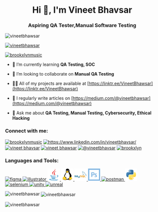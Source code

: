 <h1 align="center">Hi 👋, I'm Vineet Bhavsar</h1>
<h3 align="center">Aspiring QA Tester,Manual Software Testing</h3>

<p align="left"> <img src="https://komarev.com/ghpvc/?username=vineetbhawsar&label=Profile%20views&color=0e75b6&style=flat" alt="vineetbhawsar" /> </p>

<p align="left"> <a href="https://github.com/ryo-ma/github-profile-trophy"><img src="https://github-profile-trophy.vercel.app/?username=vineetbhawsar" alt="vineetbhawsar" /></a> </p>

<p align="left"> <a href="https://twitter.com/brookxlynmusic" target="blank"><img src="https://img.shields.io/twitter/follow/brookxlynmusic?logo=twitter&style=for-the-badge" alt="brookxlynmusic" /></a> </p>

- 🌱 I’m currently learning **QA Testing, SOC**

- 👯 I’m looking to collaborate on **Manual QA Testing**

- 👨‍💻 All of my projects are available at [https://linktr.ee/VineetBhawsar](https://linktr.ee/VineetBhawsar)

- 📝 I regularly write articles on [https://medium.com/@vineetbhawsar](https://medium.com/@vineetbhawsar)

- 💬 Ask me about **QA Testing, Manual Testing, Cybersecurity, Ethical Hacking**

<h3 align="left">Connect with me:</h3>
<p align="left">
<a href="https://twitter.com/brookxlynmusic" target="blank"><img align="center" src="https://raw.githubusercontent.com/rahuldkjain/github-profile-readme-generator/master/src/images/icons/Social/twitter.svg" alt="brookxlynmusic" height="30" width="40" /></a>
<a href="https://linkedin.com/in/https://www.linkedin.com/in/vineetbhavsar/" target="blank"><img align="center" src="https://raw.githubusercontent.com/rahuldkjain/github-profile-readme-generator/master/src/images/icons/Social/linked-in-alt.svg" alt="https://www.linkedin.com/in/vineetbhavsar/" height="30" width="40" /></a>
<a href="https://fb.com/vineet bhavsar" target="blank"><img align="center" src="https://raw.githubusercontent.com/rahuldkjain/github-profile-readme-generator/master/src/images/icons/Social/facebook.svg" alt="vineet bhavsar" height="30" width="40" /></a>
<a href="https://www.behance.net/vineet bhawsar" target="blank"><img align="center" src="https://raw.githubusercontent.com/rahuldkjain/github-profile-readme-generator/master/src/images/icons/Social/behance.svg" alt="vineet bhawsar" height="30" width="40" /></a>
<a href="https://medium.com/@vineetbhavsar" target="blank"><img align="center" src="https://raw.githubusercontent.com/rahuldkjain/github-profile-readme-generator/master/src/images/icons/Social/medium.svg" alt="@vineetbhavsar" height="30" width="40" /></a>
<a href="https://www.youtube.com/c/brookxlyn" target="blank"><img align="center" src="https://raw.githubusercontent.com/rahuldkjain/github-profile-readme-generator/master/src/images/icons/Social/youtube.svg" alt="brookxlyn" height="30" width="40" /></a>
</p>

<h3 align="left">Languages and Tools:</h3>
<p align="left"> <a href="https://www.figma.com/" target="_blank" rel="noreferrer"> <img src="https://www.vectorlogo.zone/logos/figma/figma-icon.svg" alt="figma" width="40" height="40"/> </a> <a href="https://www.adobe.com/in/products/illustrator.html" target="_blank" rel="noreferrer"> <img src="https://www.vectorlogo.zone/logos/adobe_illustrator/adobe_illustrator-icon.svg" alt="illustrator" width="40" height="40"/> </a> <a href="https://www.java.com" target="_blank" rel="noreferrer"> <img src="https://raw.githubusercontent.com/devicons/devicon/master/icons/java/java-original.svg" alt="java" width="40" height="40"/> </a> <a href="https://www.linux.org/" target="_blank" rel="noreferrer"> <img src="https://raw.githubusercontent.com/devicons/devicon/master/icons/linux/linux-original.svg" alt="linux" width="40" height="40"/> </a> <a href="https://www.mysql.com/" target="_blank" rel="noreferrer"> <img src="https://raw.githubusercontent.com/devicons/devicon/master/icons/mysql/mysql-original-wordmark.svg" alt="mysql" width="40" height="40"/> </a> <a href="https://www.photoshop.com/en" target="_blank" rel="noreferrer"> <img src="https://raw.githubusercontent.com/devicons/devicon/master/icons/photoshop/photoshop-line.svg" alt="photoshop" width="40" height="40"/> </a> <a href="https://postman.com" target="_blank" rel="noreferrer"> <img src="https://www.vectorlogo.zone/logos/getpostman/getpostman-icon.svg" alt="postman" width="40" height="40"/> </a> <a href="https://www.python.org" target="_blank" rel="noreferrer"> <img src="https://raw.githubusercontent.com/devicons/devicon/master/icons/python/python-original.svg" alt="python" width="40" height="40"/> </a> <a href="https://www.selenium.dev" target="_blank" rel="noreferrer"> <img src="https://raw.githubusercontent.com/detain/svg-logos/780f25886640cef088af994181646db2f6b1a3f8/svg/selenium-logo.svg" alt="selenium" width="40" height="40"/> </a> <a href="https://unity.com/" target="_blank" rel="noreferrer"> <img src="https://www.vectorlogo.zone/logos/unity3d/unity3d-icon.svg" alt="unity" width="40" height="40"/> </a> <a href="https://unrealengine.com/" target="_blank" rel="noreferrer"> <img src="https://raw.githubusercontent.com/kenangundogan/fontisto/036b7eca71aab1bef8e6a0518f7329f13ed62f6b/icons/svg/brand/unreal-engine.svg" alt="unreal" width="40" height="40"/> </a> </p>

<p><img align="left" src="https://github-readme-stats.vercel.app/api/top-langs?username=vineetbhawsar&show_icons=true&locale=en&layout=compact" alt="vineetbhawsar" /></p>

<p>&nbsp;<img align="center" src="https://github-readme-stats.vercel.app/api?username=vineetbhawsar&show_icons=true&locale=en" alt="vineetbhawsar" /></p>

<p><img align="center" src="https://github-readme-streak-stats.herokuapp.com/?user=vineetbhawsar&" alt="vineetbhawsar" /></p>
